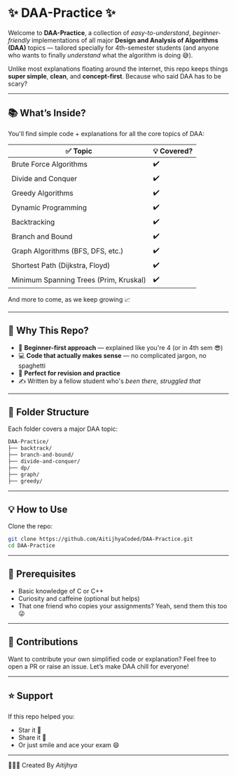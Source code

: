 # ✨ DAA-Practice ✨

Welcome to **DAA-Practice**, a collection of *easy-to-understand*, *beginner-friendly* implementations of all major **Design and Analysis of Algorithms (DAA)** topics — tailored specially for 4th-semester students (and anyone who wants to finally *understand* what the algorithm is doing 😅).

Unlike most explanations floating around the internet, this repo keeps things **super simple**, **clean**, and **concept-first**. Because who said DAA has to be scary?

---

## 📚 What’s Inside?

You'll find simple code + explanations for all the core topics of DAA:

| ✅ Topic                             | 💡 Covered? |
|------------------------------------|-------------|
| Brute Force Algorithms             | ✔️          |
| Divide and Conquer                 | ✔️          |
| Greedy Algorithms                  | ✔️          |
| Dynamic Programming                | ✔️          |
| Backtracking                       | ✔️          |
| Branch and Bound                   | ✔️          |
| Graph Algorithms (BFS, DFS, etc.)  | ✔️          |
| Shortest Path (Dijkstra, Floyd)    | ✔️          |
| Minimum Spanning Trees (Prim, Kruskal) | ✔️    |

And more to come, as we keep growing 📈

---

## 🚀 Why This Repo?

- 📖 **Beginner-first approach** — explained like you're 4 (or in 4th sem 😎)
- 💻 **Code that actually makes sense** — no complicated jargon, no spaghetti
- 🌱 **Perfect for revision and practice**
- ✍️ Written by a fellow student who's *been there, struggled that*

---

## 📂 Folder Structure

Each folder covers a major DAA topic:

```bash
DAA-Practice/
├── backtrack/
├── branch-and-bound/
├── divide-and-conquer/
├── dp/
├── graph/
├── greedy/
```

---

## 💡 How to Use

Clone the repo:
   ```bash
   git clone https://github.com/AitijhyaCoded/DAA-Practice.git
   cd DAA-Practice
```

---

## 🧠 Prerequisites

- Basic knowledge of C or C++
- Curiosity and caffeine (optional but helps)
- That one friend who copies your assignments? Yeah, send them this too 😜
  
---

## 🤝 Contributions
Want to contribute your own simplified code or explanation? Feel free to open a PR or raise an issue. Let’s make DAA chill for everyone!

---

## ⭐ Support

If this repo helped you:
- Star it 🌟
- Share it 💌
- Or just smile and ace your exam 😄

---

👩🏽‍💻 Created By _Aitijhya_
